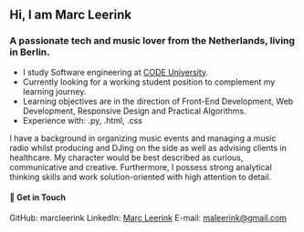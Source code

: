## Hi, I am Marc Leerink

### A passionate tech and music lover from the Netherlands, living in Berlin. 

- I study Software engineering at [CODE University](www.code.berlin).
- Currently looking for a working student position to complement my learning journey. 
- Learning objectives are in the direction of Front-End Development, Web Development, Responsive Design and Practical Algorithms. 
- Experience with: .py, .html, .css

I have a background in organizing music events and managing a music radio whilst producing and DJing on the side as well as advising clients in healthcare. 
My character would be best described as curious, communicative and creative. Furthermore, I possess strong analytical thinking skills and work solution-oriented with high attention to detail.


#### 📧 Get in Touch
GitHub: marcleerink
LinkedIn: [Marc Leerink](https://www.linkedin.com/in/marc-leerink-82b83b121/)
E-mail: maleerink@gmail.com
